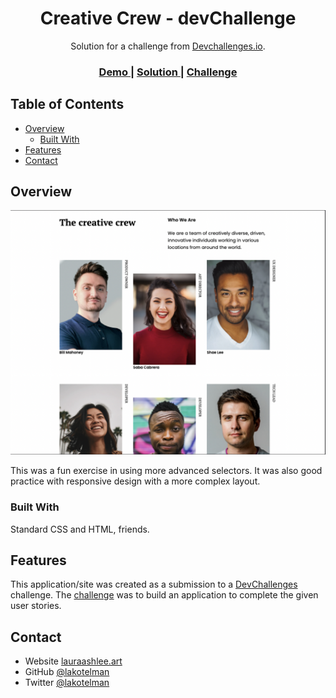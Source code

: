 <!-- Please update value in the {}  -->

<h1 align="center"> Creative Crew - devChallenge</h1>

<div align="center">
   Solution for a challenge from  <a href="http://devchallenges.io" target="_blank">Devchallenges.io</a>.
</div>

<div align="center">
  <h3>
    <a href="https://stirring-chimera-7cf5fb.netlify.app">
      Demo
    </a>
    <span> | </span>
    <a href="https://devchallenges.io/solutions/f5rJPeCJtUskVSXQ39qO">
      Solution
    </a>
    <span> | </span>
    <a href="https://devchallenges.io/challenges/hhmesazsqgKXrTkYkt0U">
      Challenge
    </a>
  </h3>
</div>

<!-- TABLE OF CONTENTS -->

## Table of Contents

- [Overview](#overview)
  - [Built With](#built-with)
- [Features](#features)
- [Contact](#contact)

<!-- OVERVIEW -->

## Overview

![screenshot](https://raw.githubusercontent.com/lakotelman/DevChallenge-my-team-page/main/Screenshot.png)

This was a fun exercise in using more advanced selectors. It was also good practice with responsive design with a more complex layout.

### Built With

<!-- This section should list any major frameworks that you built your project using. Here are a few examples.-->

Standard CSS and HTML, friends.

## Features

<!-- List the features of your application or follow the template. Don't share the figma file here :) -->

This application/site was created as a submission to a [DevChallenges](https://devchallenges.io/challenges) challenge. The [challenge](https://devchallenges.io/challenges/hhmesazsqgKXrTkYkt0U) was to build an application to complete the given user stories.

## Contact

- Website [lauraashlee.art](https://lauraashlee.art/developer)
- GitHub [@lakotelman](https://github.com/lakotelman)
- Twitter [@lakotelman](https://twitter.com/lakotelman)
